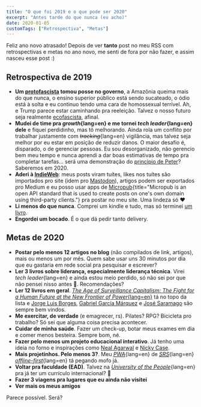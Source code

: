 ```yaml
---
title: "O que foi 2019 e o que pode ser 2020"
excerpt: "Antes tarde do que nunca (eu acho)"
date: 2020-01-05
customTags: ["Retrospectiva", "Metas"]
---
```


Feliz ano novo atrasado! Depois de ver **tanto** post no meu RSS com retrospectivas e metas no ano novo, me senti de fora por não fazer, e assim nasceu esse post :)

## Retrospectiva de 2019

-   **Um [protofascista](https://invidio.us/watch?v=Sx4BVGPkdzk) tomou posse no governo**, a Amazônia queima mais do que nunca, o ensino superior público está sendo sucateado, o ódio está à solta e eu continuo tendo uma cara de homossexual terrível. Ah, e Trump parece estar caminhando pra reeleição. Talvez o nosso futuro seja realmente [ecofascista](https://www.newstatesman.com/science-tech/social-media/2018/09/eco-fascism-ideology-marrying-environmentalism-and-white-supremacy), afinal.
-   **Mudei de time pra _growth_{lang=en} e me tornei _tech leader_{lang=en} dele** e fiquei perdidinho, mas tô melhorando. Ainda rola um conflito por trabalhar justamente com ~~_tracking_~~{lang=en} vigilância, mas talvez seja melhor por eu estar em posição de reduzir danos. O maior desafio é, disparado, o de gerenciar pessoas. Eu sou desorganizado, não gerencio bem meu tempo e nunca aprendi a dar boas estimativas de tempo pra completar tarefas... será uma demonstração do [princípio de Peter](https://www.sketchplanations.com/post/189924120241/the-peter-principle-originally-an-observation)? Saberemos em 2020.
-   **Aderi à [IndieWeb](https://indieweb.org/)**: meus posts viram tuítes, likes nos tuítes são importados pro site (idem pro [Mastodon](https://joinmastodon.org/)), artigos podem ser exportados pro Medium e eu posso usar apps de [Micropub](https://micropub.net/){title="Micropub is an open API standard that is used to create posts on one's own domain using third-party clients."} pra postar no meu site. Uma lindeza só ❤
-   **Li menos do que nunca**. Comprei um kindle e tudo, mas só terminei [um livro](https://expressiveegg.org/portfolio/33-myths-of-the-system/).
-   **Engordei um bocado**. É o que dá pedir tanto delivery.

## Metas de 2020

-   **Postar pelo menos 12 artigos no blog** (não compilados de link, artigos), mais ou menos um por mês. Quem sabe usar uns 30 minutos por dia que eu gastaria em rede social pra pesquisar e escrever?
-   **Ler 3 livros sobre liderança, especialmente liderança técnica**. Virei _tech leader_{lang=en} e ainda estou meio perdido, só não sei por que não pensei nisso antes 🤦. Recomendações?
-   **Ler 12 livros em geral**. [_The Age of Surveillance Capitalism: The Fight for a Human Future at the New Frontier of Power_{lang=en}](https://www.goodreads.com/book/show/26195941-the-age-of-surveillance-capitalism) tá no topo da lista e [Jorge Luis Borges](https://pt.wikipedia.org/wiki/Jorge_Luis_Borges), [Gabriel García Márquez](https://pt.wikipedia.org/wiki/Gabriel_Garc%C3%ADa_M%C3%A1rquez) e [José Saramago](https://pt.wikipedia.org/wiki/Jos%C3%A9_Saramago) são sempre bem vindos.
-   **Me exercitar, de verdade** (e emagrecer, rs). Pilates? RPG? Bicicleta pro trabalho? Só sei que alguma coisa precisa acontecer.
-   **Cuidar de minha saúde**. Fazer um check-up, botar meus exames em dia e comer menos besteira. Sempre bom, né.
-   **Fazer pelo menos um projeto educacional interativo**. Já tenho uma ideia no forno e inspirações como [Neal Agarwal](https://neal.fun/) e [Nicky Case](https://ncase.me/).
-   **Mais projetinhos. Pelo menos 3?**. Meu _<abbr title="progressive web app">[PWA](https://en.wikipedia.org/wiki/Progressive_web_application)</abbr>_{lang=en} de _<abbr title="spaced repetition software">[SRS](https://www.gwern.net/Spaced-repetition)</abbr>_{lang=en} _[offline-first](http://offlinefirst.org/)_{lang=en} tá pegando mofo já.
-   **Voltar pra faculdade (EAD)**. Talvez na _[University of the People](https://uopeople.edu/)_{lang=en} pra já ter um currículo internacional? 💁
-   **Fazer 3 viagens pra lugares que eu ainda não visitei**
-   **Ver mais os meus amigos**

Parece possível. Será?
